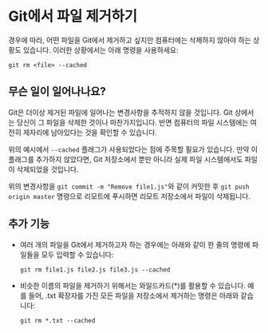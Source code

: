 # Git에서 파일 제거하기

경우에 따라, 어떤 파일을 Git에서 제거하고 싶지만 컴퓨터에는 삭제하지 않아야 하는 상황도 있습니다. 이러한 상황에서는 아래 명령을 사용하세요:

``git rm <file> --cached``

## 무슨 일이 일어나나요?

Git은 더이상 제거된 파일에 일어나는 변경사항을 추적하지 않을 것입니다. Git 상에서는 당신이 그 파일을 삭제한 것이나 마찬가지입니다. 반면 컴퓨터의 파일 시스템에는 여전히 제자리에 남아있다는 것을 확인할 수 있습니다.

위의 예시에서 `--cached` 플래그가 사용되었다는 점에 주목할 필요가 있습니다. 만약 이 플래그를 추가하지 않았다면, Git 저장소에서 뿐만 아니라 실제 파일 시스템에서도 파일이 삭제되었을 것입니다.

위의 변경사항을 `git commit -m "Remove file1.js"`와 같이 커밋한 후 `git push origin master` 명령으로 리모트에 푸시하면 리모트 저장소에서 파일이 삭제됩니다.

## 추가 기능

-   여러 개의 파일을 Git에서 제거하고자 하는 경우에는 아래와 같이 한 줄의 명령에 파일들을 모두 입력할 수 있습니다:

    `git rm file1.js file2.js file3.js --cached`

-   비슷한 이름의 파일을 제거하기 위해서는 와일드카드(*)를 활용할 수 있습니다. 예를 들어, .txt 확장자를 가진 모든 파일을 저장소에서 제거하는 명령은 아래와 같습니다:

    `git rm *.txt --cached`

